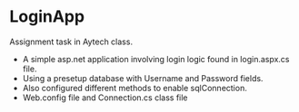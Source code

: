 # LoginApp
Assignment task in Aytech class. 
* A simple asp.net application involving login logic found in login.aspx.cs file.
* Using a presetup database with Username and Password fields.
* Also configured different methods to enable sqlConnection.
* Web.config file and Connection.cs class file
